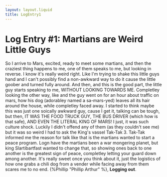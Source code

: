 ```yaml
---
layout: layout.liquid
title: LogEntry1
---
```


# Log Entry #1: Martians are Weird Little Guys

So I arrive to Mars, excited, ready to meet some martians, and then the craziest thing happens to me, one of them speaks to me, but looking in reverse. I know it's really weird right. Like I'm trying to shake this little guys hand and I can't possibly find a non-awkward way to do it cause the little goober and turned fully around. And then, and this is the good part, the little guy starts speaking to me, WITHOUT LOOKING TOWARDS ME. Completley looking the other way, like and the guy went on for an hour about traffic on mars, how his dog (adorabley named a sa-mars-yed) leaves all its hair around the house, while completley faced away. I started to think maybe this was just one soically awkward guy, cause I get it, talking can be tough, but then, IT WAS THE FOOD TRUCK GUY, THE BUS DRIVER (which how is that safe), AND EVEN THE LITERAL KING OF MARS! I just, it was such culture shock. Luckily I didn't offend any of them (as they couldn't see me) but it was so weird I had to ask the King's vassel Tak-Tak 3. Tak-Tak informed me the reason for talk like that is the martians wanted to start a peace program. Logn have the martians been a war mongering planet, but king Slartibartfast wanted to change that, so showing ones back to one another is the greatest sign of peace, completley letting your guard down among another. It's really sweet once you think about it, just the logistics of how one grabs a chili dog from a vender while facing away from them scares me to no end. {%Phillip "Phillip Arthur" %}, <strong>Logging out</strong>.